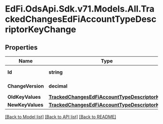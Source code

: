 # EdFi.OdsApi.Sdk.v71.Models.All.TrackedChangesEdFiAccountTypeDescriptorKeyChange

## Properties

Name | Type | Description | Notes
------------ | ------------- | ------------- | -------------
**Id** | **string** | Resource identifier | [optional] 
**ChangeVersion** | **decimal** | Change version | [optional] 
**OldKeyValues** | [**TrackedChangesEdFiAccountTypeDescriptorKey**](TrackedChangesEdFiAccountTypeDescriptorKey.md) |  | [optional] 
**NewKeyValues** | [**TrackedChangesEdFiAccountTypeDescriptorKey**](TrackedChangesEdFiAccountTypeDescriptorKey.md) |  | [optional] 

[[Back to Model list]](../README.md#documentation-for-models) [[Back to API list]](../README.md#documentation-for-api-endpoints) [[Back to README]](../README.md)

